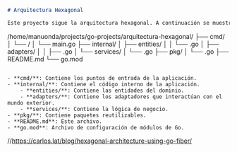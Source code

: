 ```markdown
# Arquitectura Hexagonal

Este proyecto sigue la arquitectura hexagonal. A continuación se muestra la estructura de directorios:

```
/home/manuonda/projects/go-projects/arquitectura-hexagonal/
├── cmd/
│   └── <nombre-del-comando>/
│       └── main.go
├── internal/
│   ├── entities/
│   │   └── <entidad>.go
│   ├── adapters/
│   │   ├── <adaptador>.go
│   └── services/
│       └── <servicio>.go
├── pkg/
│   └── <paquete>.go
├── README.md
└── go.mod
```

- **cmd/**: Contiene los puntos de entrada de la aplicación.
- **internal/**: Contiene el código interno de la aplicación.
    - **entities/**: Contiene las entidades del dominio.
    - **adapters/**: Contiene los adaptadores que interactúan con el mundo exterior.
    - **services/**: Contiene la lógica de negocio.
- **pkg/**: Contiene paquetes reutilizables.
- **README.md**: Este archivo.
- **go.mod**: Archivo de configuración de módulos de Go.
```


//https://carlos.lat/blog/hexagonal-architecture-using-go-fiber/